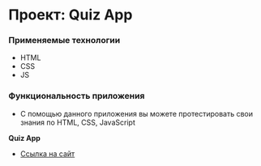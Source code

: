 # Проект: Quiz App

### Применяемые технологии

* HTML
* CSS
* JS

### Функциональность приложения

* С помощью данного приложения вы можете протестировать свои знания по HTML, CSS, JavaScript

**Quiz App**

* [Ссылка на сайт](https://aleksandrmenshchikov.github.io/quiz_app/)
